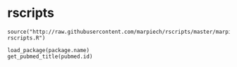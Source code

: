 # rscripts

```
source("http://raw.githubusercontent.com/marpiech/rscripts/master/marpiech-rscripts.R")
```

```
load_package(package.name)
get_pubmed_title(pubmed.id)
```
